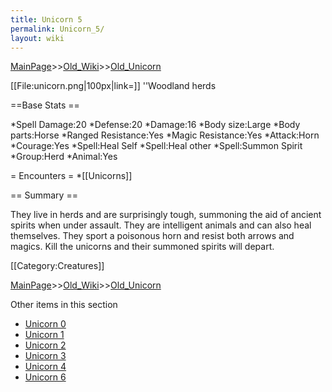 ```yaml
---
title: Unicorn 5
permalink: Unicorn_5/
layout: wiki
---
```


[MainPage](/keeperrl_wiki/ "wikilink")>>[Old_Wiki](/keeperrl_wiki/Old_Wiki "wikilink")>>[Old_Unicorn](/keeperrl_wiki/Old_Unicorn "wikilink")

[[File:unicorn.png|100px|link=]] ''Woodland herds

==Base Stats ==

*Spell Damage:20
*Defense:20
*Damage:16
*Body size:Large
*Body parts:Horse
*Ranged Resistance:Yes
*Magic Resistance:Yes
*Attack:Horn
*Courage:Yes
*Spell:Heal Self
*Spell:Heal other
*Spell:Summon Spirit
*Group:Herd
*Animal:Yes

= Encounters =
*[[Unicorns]]

== Summary ==

They live in herds and are surprisingly tough, summoning the aid of ancient spirits when under assault. They are intelligent animals and can also heal themselves. They sport a poisonous horn and resist both arrows and magics. Kill the unicorns and their summoned spirits will depart.

[[Category:Creatures]]

[MainPage](/keeperrl_wiki/ "wikilink")>>[Old_Wiki](/keeperrl_wiki/Old_Wiki "wikilink")>>[Old_Unicorn](/keeperrl_wiki/Old_Unicorn "wikilink")

Other items in this section
-    [Unicorn 0](/keeperrl_wiki/Unicorn_0 "wikilink")
-    [Unicorn 1](/keeperrl_wiki/Unicorn_1 "wikilink")
-    [Unicorn 2](/keeperrl_wiki/Unicorn_2 "wikilink")
-    [Unicorn 3](/keeperrl_wiki/Unicorn_3 "wikilink")
-    [Unicorn 4](/keeperrl_wiki/Unicorn_4 "wikilink")
-    [Unicorn 6](/keeperrl_wiki/Unicorn_6 "wikilink")
